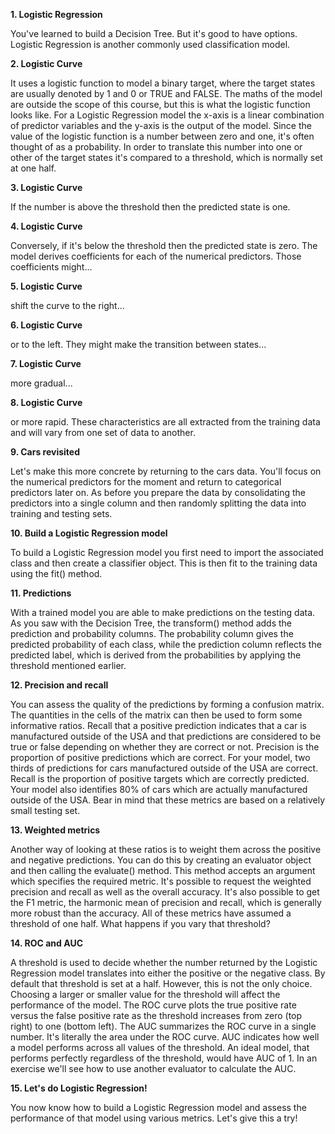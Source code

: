 **1. Logistic Regression**

You've learned to build a Decision Tree. But it's good to have options. Logistic Regression is another commonly used classification model.

**2. Logistic Curve**

It uses a logistic function to model a binary target, where the target states are usually denoted by 1 and 0 or TRUE and FALSE. The maths of the model are outside the scope of this course, but this is what the logistic function looks like. For a Logistic Regression model the x-axis is a linear combination of predictor variables and the y-axis is the output of the model. Since the value of the logistic function is a number between zero and one, it's often thought of as a probability. In order to translate this number into one or other of the target states it's compared to a threshold, which is normally set at one half.

**3. Logistic Curve**

If the number is above the threshold then the predicted state is one.

**4. Logistic Curve**

Conversely, if it's below the threshold then the predicted state is zero. The model derives coefficients for each of the numerical predictors. Those coefficients might...

**5. Logistic Curve**

shift the curve to the right...

**6. Logistic Curve**

or to the left. They might make the transition between states...

**7. Logistic Curve**

more gradual...

**8. Logistic Curve**

or more rapid. These characteristics are all extracted from the training data and will vary from one set of data to another.

**9. Cars revisited**

Let's make this more concrete by returning to the cars data. You'll focus on the numerical predictors for the moment and return to categorical predictors later on. As before you prepare the data by consolidating the predictors into a single column and then randomly splitting the data into training and testing sets.

**10. Build a Logistic Regression model**

To build a Logistic Regression model you first need to import the associated class and then create a classifier object. This is then fit to the training data using the fit() method.

**11. Predictions**

With a trained model you are able to make predictions on the testing data. As you saw with the Decision Tree, the transform() method adds the prediction and probability columns. The probability column gives the predicted probability of each class, while the prediction column reflects the predicted label, which is derived from the probabilities by applying the threshold mentioned earlier.

**12. Precision and recall**

You can assess the quality of the predictions by forming a confusion matrix. The quantities in the cells of the matrix can then be used to form some informative ratios. Recall that a positive prediction indicates that a car is manufactured outside of the USA and that predictions are considered to be true or false depending on whether they are correct or not. Precision is the proportion of positive predictions which are correct. For your model, two thirds of predictions for cars manufactured outside of the USA are correct. Recall is the proportion of positive targets which are correctly predicted. Your model also identifies 80% of cars which are actually manufactured outside of the USA. Bear in mind that these metrics are based on a relatively small testing set.

**13. Weighted metrics**

Another way of looking at these ratios is to weight them across the positive and negative predictions. You can do this by creating an evaluator object and then calling the evaluate() method. This method accepts an argument which specifies the required metric. It's possible to request the weighted precision and recall as well as the overall accuracy. It's also possible to get the F1 metric, the harmonic mean of precision and recall, which is generally more robust than the accuracy. All of these metrics have assumed a threshold of one half. What happens if you vary that threshold?

**14. ROC and AUC**

A threshold is used to decide whether the number returned by the Logistic Regression model translates into either the positive or the negative class. By default that threshold is set at a half. However, this is not the only choice. Choosing a larger or smaller value for the threshold will affect the performance of the model. The ROC curve plots the true positive rate versus the false positive rate as the threshold increases from zero (top right) to one (bottom left). The AUC summarizes the ROC curve in a single number. It's literally the area under the ROC curve. AUC indicates how well a model performs across all values of the threshold. An ideal model, that performs perfectly regardless of the threshold, would have AUC of 1. In an exercise we'll see how to use another evaluator to calculate the AUC.

**15. Let's do Logistic Regression!**

You now know how to build a Logistic Regression model and assess the performance of that model using various metrics. Let's give this a try!